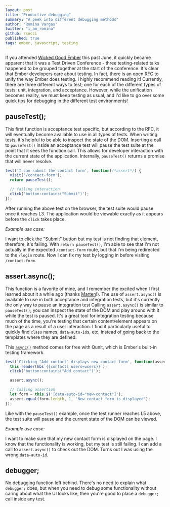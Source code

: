 ```yaml
---
layout: post
title: "Productive debugging"
summary: "A peek into different debugging methods"
author: 'Romina Vargas'
twitter: "i_am_romina"
github: rsocci
published: true
tags: ember, javascript, testing
---
```


If you attended [Wicked Good Ember](https://wickedgoodember.com/) this past June,
it quickly became apparent that it was a Test Driven Conference - three
testing-related talks happened to be grouped together at the start of the
conference. It's clear that Ember developers care about testing. In fact, there
is an open [RFC](https://github.com/rwjblue/rfcs/blob/42/text/0000-grand-testing-unification.md)
to unify the way Ember does testing. I highly recommend reading it! Currently,
there are three different ways to test; one for each of the different types of
tests: unit, integration, and acceptance. However, while the unification becomes
reality, we must keep testing as usual, and I'd like to go over some quick tips
for debugging in the different test environments!

## pauseTest();

This first function is acceptance test specific, but according to the RFC, it
will eventually become available to use in all types of tests. When writing
tests, it's helpful to be able to inspect the state of the DOM. Inserting a
call to `pauseTest()` inside an acceptance test will pause the test suite at
the point that it sees the function call. This allows for developer interaction
with the current state of the application. Internally, `pauseTest()` returns a
promise that will never resolve.

```js
test('I can submit the contact form', function(/*assert*/) {
  visit('/contact-form');
  return pauseTest();

  // failing interaction
  click('button:contains("Submit")');
});
```

After running the above test on the browser, the test suite would pause once it
reaches L3. The application would be viewable exactly as it appears before
the `click` takes place.

_Example use case:_

I want to click the "Submit" button but my test is not finding that element,
therefore, it's failing. With `return pauseTest()`, I'm able to see that I'm not
actually in the expected `/contact-form` route, but that I'm being redirected to
the `/login` route. Now I can fix my test by logging in before visiting
`/contact-form`.

## assert.async();

This function is a favorite of mine, and I remember the excited when I first
learned about it a while ago (thanks [Marten][Marten]!). The use of
`assert.async()` is available to use in both acceptance and integration tests,
but it's currently the only way to pause an integration test Calling
`assert.async()` is similar to `pauseTest()`; you can inspect the state of the
DOM and play around with it while the test is paused. It's a great tool for
integration testing because much of the time, you're testing that certain
content/element appears on the page as a result of a user interaction. I find
it particularly useful to quickly find `class` names, `data-auto-id`s, etc,
instead of going back to the templates where they are defined.

This [`async()`][async] method comes for free with Qunit, which is Ember's
built-in testing framework.

```js
test('Clicking "Add contact" displays new contact form', function(assert) {
  this.render(hbs`{{contacts users=users}}`);
  click('button:contains("Add contact")');

  assert.async();

  // failing assertion
  let form = this.$('[data-auto-id="new-contact"]');
  assert.equal(form.length, 1, 'New contact form is displayed');
});
```

Like with the `pauseTest()` example, once the test runner reaches L5 above,
the test suite will pause and the current state of the DOM can be viewed.

_Example use case:_

I want to make sure that my new contact form is displayed on the page. I know
that the functionality is working, but my test is still failing. I can add a
call to `assert.async()` to check out the DOM. Turns out I was using the wrong
`data-auto-id`.

## debugger;

No debugging function left behind. There's no need to explain what `debugger;`
does, but when you need to debug some functionality without caring about what
the UI looks like, then you're good to place a `debugger;` call inside any test.

[Marten]: https://twitter.com/martndemus
[async]: https://api.qunitjs.com/async/
